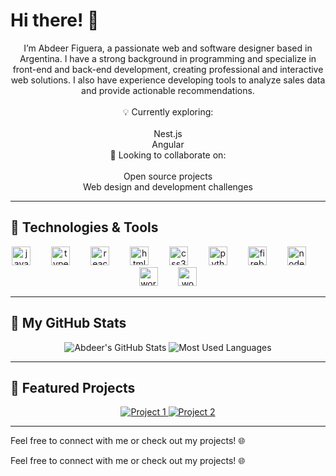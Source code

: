 # Hi there! 👋

<p align="center">
  I’m Abdeer Figuera, a passionate web and software designer based in Argentina. I have a strong background in programming and specialize in front-end and back-end development, creating professional and interactive web solutions. I also have experience developing tools to analyze sales data and provide actionable recommendations.
  <br><br>
  💡 Currently exploring:<br><br>
  Nest.js<br>
  Angular<br>
  🤝 Looking to collaborate on:<br><br>
  Open source projects<br>
  Web design and development challenges
</p>

---

## 🚀 Technologies & Tools
<div align="center">
  <img src="https://cdn.jsdelivr.net/gh/devicons/devicon/icons/javascript/javascript-original.svg" height="30" alt="javascript logo" />
  <img width="25" />
  <img src="https://cdn.jsdelivr.net/gh/devicons/devicon/icons/typescript/typescript-original.svg" height="30" alt="typescript logo" />
  <img width="25" />
  <img src="https://cdn.jsdelivr.net/gh/devicons/devicon/icons/react/react-original.svg" height="30" alt="react logo" />
  <img width="25" />
  <img src="https://cdn.jsdelivr.net/gh/devicons/devicon/icons/html5/html5-original.svg" height="30" alt="html5 logo" />
  <img width="25" />
  <img src="https://cdn.jsdelivr.net/gh/devicons/devicon/icons/css3/css3-original.svg" height="30" alt="css3 logo" />
  <img width="25" />
  <img src="https://cdn.jsdelivr.net/gh/devicons/devicon/icons/python/python-original.svg" height="30" alt="python logo" />
  <img width="25" />
  <img src="https://cdn.jsdelivr.net/gh/devicons/devicon/icons/firebase/firebase-plain.svg" height="30" alt="firebase logo" />
  <img width="25" />
  <img src="https://cdn.jsdelivr.net/gh/devicons/devicon/icons/nodejs/nodejs-original.svg" height="30" alt="nodejs logo" />
  <img width="25" />
  <img src="https://cdn.jsdelivr.net/gh/devicons/devicon/icons/wordpress/wordpress-original.svg" height="30" alt="wordpress logo" />
  <img width="25" />
  <img src="https://cdn.jsdelivr.net/gh/devicons/devicon/icons/woocommerce/woocommerce-original.svg" height="30" alt="woocommerce logo" />
</div>

---

## 📂 My GitHub Stats
<div align="center">
  <img src="https://github-readme-stats.vercel.app/api?username=motaban&show_icons=true&theme=radical" alt="Abdeer's GitHub Stats" />
  <img src="https://github-readme-stats.vercel.app/api/top-langs/?username=motaban&layout=compact&theme=radical" alt="Most Used Languages" />
</div>

---

## 🌟 Featured Projects
<p align="center">
  <a href="https://github.com/motaban/project1">
    <img src="https://github-readme-stats.vercel.app/api/pin/?username=motaban&repo=project1&theme=radical" alt="Project 1" />
  </a>
  <a href="https://github.com/motaban/project2">
    <img src="https://github-readme-stats.vercel.app/api/pin/?username=motaban&repo=project2&theme=radical" alt="Project 2" />
  </a>
</p>

---

Feel free to connect with me or check out my projects! 🌐


Feel free to connect with me or check out my projects! 🌐
